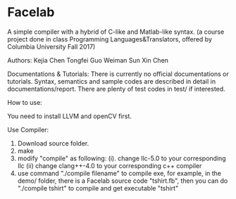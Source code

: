 # Facelab

A simple compiler with a hybrid of C-like and Matlab-like syntax.
(a course project done in class Programming Languages&Translators, offered by Columbia University Fall 2017)

Authors:
Kejia Chen
Tongfei Guo
Weiman Sun
Xin Chen

Documentations & Tutorials:
There is currently no official documentations or tutorials. Syntax, semantics and sample codes are described in detail in documentations/report. There are plenty of test codes in test/ if interested.

How to use:

You need to install LLVM and openCV first.

Use Compiler:
1. Download source folder.
2. make
3. modify "compile" as following: (i). change llc-5.0 to your corresponding llc (ii) change clang++-4.0 to your corresponding c++ compiler
4. use command "./compile filename" to compile exe, for example, in the demo/ folder, there is a Facelab source code "tshirt.fb", then you can do "./compile tshirt" to compile and get executable "tshirt"

